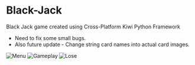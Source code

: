 # Black-Jack
Black Jack game created using Cross-Platform Kiwi Python Framework
* Need to fix some small bugs.
* Also future update - Change string card names into actual card images.

![Menu](https://i.imgur.com/Ii69A6A.jpg)
![Gameplay](https://i.imgur.com/IRr637y.jpg)
![Lose](https://i.imgur.com/UtQ6Kh7.png)
